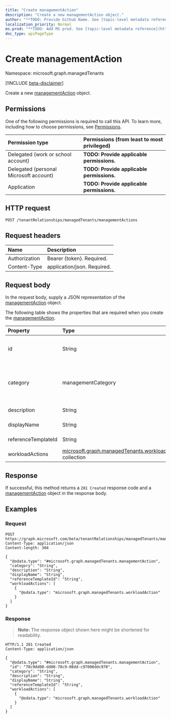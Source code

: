 ```yaml
---
title: "Create managementAction"
description: "Create a new managementAction object."
author: "**TODO: Provide Github Name. See [topic-level metadata reference](https://msgo.azurewebsites.net/add/document/guidelines/metadata.html#topic-level-metadata)**"
localization_priority: Normal
ms.prod: "**TODO: Add MS prod. See [topic-level metadata reference](https://msgo.azurewebsites.net/add/document/guidelines/metadata.html#topic-level-metadata)**"
doc_type: apiPageType
---
```


# Create managementAction
Namespace: microsoft.graph.managedTenants

[!INCLUDE [beta-disclaimer](../../includes/beta-disclaimer.md)]

Create a new [managementAction](../resources/managedtenants-managementaction.md) object.

## Permissions
One of the following permissions is required to call this API. To learn more, including how to choose permissions, see [Permissions](/graph/permissions-reference).

|Permission type|Permissions (from least to most privileged)|
|:---|:---|
|Delegated (work or school account)|**TODO: Provide applicable permissions.**|
|Delegated (personal Microsoft account)|**TODO: Provide applicable permissions.**|
|Application|**TODO: Provide applicable permissions.**|

## HTTP request

<!-- {
  "blockType": "ignored"
}
-->
``` http
POST /tenantRelationships/managedTenants/managementActions
```

## Request headers
|Name|Description|
|:---|:---|
|Authorization|Bearer {token}. Required.|
|Content-Type|application/json. Required.|

## Request body
In the request body, supply a JSON representation of the [managementAction](../resources/managedtenants-managementaction.md) object.

The following table shows the properties that are required when you create the [managementAction](../resources/managedtenants-managementaction.md).

|Property|Type|Description|
|:---|:---|:---|
|id|String|**TODO: Add Description** Inherited from [entity](../resources/managedtenants-entity.md)|
|category|managementCategory|**TODO: Add Description**. Possible values are: `custom`, `devices`, `identity`, `unknownFutureValue`.|
|description|String|**TODO: Add Description**|
|displayName|String|**TODO: Add Description**|
|referenceTemplateId|String|**TODO: Add Description**|
|workloadActions|[microsoft.graph.managedTenants.workloadAction](../resources/managedtenants-workloadaction.md) collection|**TODO: Add Description**|



## Response

If successful, this method returns a `201 Created` response code and a [managementAction](../resources/managedtenants-managementaction.md) object in the response body.

## Examples

### Request
<!-- {
  "blockType": "request",
  "name": "create_managementaction_from_"
}
-->
``` http
POST https://graph.microsoft.com/beta/tenantRelationships/managedTenants/managementActions
Content-Type: application/json
Content-length: 304

{
  "@odata.type": "#microsoft.graph.managedTenants.managementAction",
  "category": "String",
  "description": "String",
  "displayName": "String",
  "referenceTemplateId": "String",
  "workloadActions": [
    {
      "@odata.type": "microsoft.graph.managedTenants.workloadAction"
    }
  ]
}
```


### Response
>**Note:** The response object shown here might be shortened for readability.
<!-- {
  "blockType": "response",
  "truncated": true,
  "@odata.type": "microsoft.graph.managedTenants.managementAction"
}
-->
``` http
HTTP/1.1 201 Created
Content-Type: application/json

{
  "@odata.type": "#microsoft.graph.managedTenants.managementAction",
  "id": "70c9dd08-dd08-70c9-08dd-c97008ddc970",
  "category": "String",
  "description": "String",
  "displayName": "String",
  "referenceTemplateId": "String",
  "workloadActions": [
    {
      "@odata.type": "microsoft.graph.managedTenants.workloadAction"
    }
  ]
}
```

